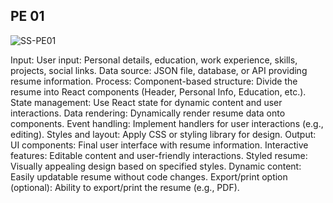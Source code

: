 ## PE 01

![SS-PE01](https://github.com/user-attachments/assets/554b61d9-e7d4-4a11-91b7-ed773715b69c)

Input: User input: Personal details, education, work experience, skills, projects, social links. Data source: JSON file, database, or API providing resume information. Process: Component-based structure: Divide the resume into React components (Header, Personal Info, Education, etc.). State management: Use React state for dynamic content and user interactions. Data rendering: Dynamically render resume data onto components. Event handling: Implement handlers for user interactions (e.g., editing). Styles and layout: Apply CSS or styling library for design. Output: UI components: Final user interface with resume information. Interactive features: Editable content and user-friendly interactions. Styled resume: Visually appealing design based on specified styles. Dynamic content: Easily updatable resume without code changes. Export/print option (optional): Ability to export/print the resume (e.g., PDF).
